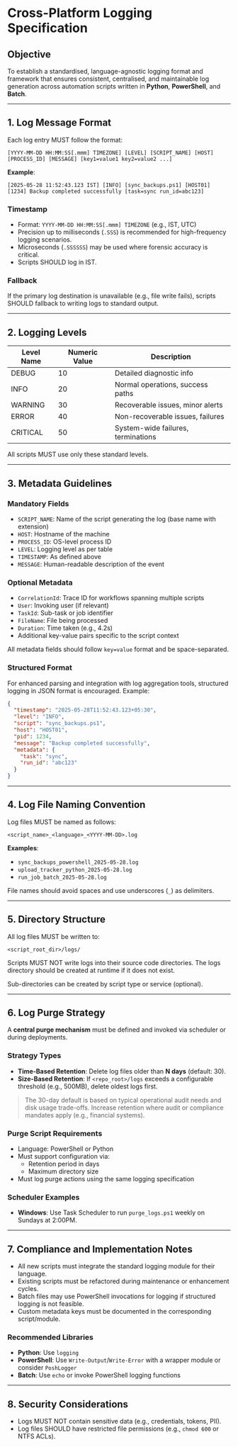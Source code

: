 # Cross-Platform Logging Specification

## Objective

To establish a standardised, language-agnostic logging format and framework that ensures consistent, centralised, and maintainable log generation across automation scripts written in **Python**, **PowerShell**, and **Batch**.

---

## 1. Log Message Format

Each log entry MUST follow the format:

```
[YYYY-MM-DD HH:MM:SS[.mmm] TIMEZONE] [LEVEL] [SCRIPT_NAME] [HOST] [PROCESS_ID] [MESSAGE] [key1=value1 key2=value2 ...]
```

**Example**:

```
[2025-05-28 11:52:43.123 IST] [INFO] [sync_backups.ps1] [HOST01] [1234] Backup completed successfully [task=sync run_id=abc123]
```

### Timestamp

- Format: `YYYY-MM-DD HH:MM:SS[.mmm] TIMEZONE` (e.g., IST, UTC)
- Precision up to milliseconds (`.SSS`) is recommended for high-frequency logging scenarios.
- Microseconds (`.SSSSSS`) may be used where forensic accuracy is critical.
- Scripts SHOULD log in IST.

### Fallback

If the primary log destination is unavailable (e.g., file write fails), scripts SHOULD fallback to writing logs to standard output.

---

## 2. Logging Levels

| Level Name | Numeric Value | Description                        |
| ---------- | ------------- | ---------------------------------- |
| DEBUG      | 10            | Detailed diagnostic info           |
| INFO       | 20            | Normal operations, success paths   |
| WARNING    | 30            | Recoverable issues, minor alerts   |
| ERROR      | 40            | Non-recoverable issues, failures   |
| CRITICAL   | 50            | System-wide failures, terminations |

All scripts MUST use only these standard levels.

---

## 3. Metadata Guidelines

### Mandatory Fields

- `SCRIPT_NAME`: Name of the script generating the log (base name with extension)
- `HOST`: Hostname of the machine
- `PROCESS_ID`: OS-level process ID
- `LEVEL`: Logging level as per table
- `TIMESTAMP`: As defined above
- `MESSAGE`: Human-readable description of the event

### Optional Metadata

- `CorrelationId`: Trace ID for workflows spanning multiple scripts
- `User`: Invoking user (if relevant)
- `TaskId`: Sub-task or job identifier
- `FileName`: File being processed
- `Duration`: Time taken (e.g., 4.2s)
- Additional key-value pairs specific to the script context

All metadata fields should follow `key=value` format and be space-separated.

### Structured Format

For enhanced parsing and integration with log aggregation tools, structured logging in JSON format is encouraged. Example:

```json
{
  "timestamp": "2025-05-28T11:52:43.123+05:30",
  "level": "INFO",
  "script": "sync_backups.ps1",
  "host": "HOST01",
  "pid": 1234,
  "message": "Backup completed successfully",
  "metadata": {
    "task": "sync",
    "run_id": "abc123"
  }
}
```

---

## 4. Log File Naming Convention

Log files MUST be named as follows:

```
<script_name>_<language>_<YYYY-MM-DD>.log
```

**Examples**:

- `sync_backups_powershell_2025-05-28.log`
- `upload_tracker_python_2025-05-28.log`
- `run_job_batch_2025-05-28.log`

File names should avoid spaces and use underscores (`_`) as delimiters.

---

## 5. Directory Structure

All log files MUST be written to:

```
<script_root_dir>/logs/
```

Scripts MUST NOT write logs into their source code directories. The logs directory should be created at runtime if it does not exist.

Sub-directories can be created by script type or service (optional).

---

## 6. Log Purge Strategy

A **central purge mechanism** must be defined and invoked via scheduler or during deployments.

### Strategy Types

- **Time-Based Retention**: Delete log files older than **N days** (default: 30).
- **Size-Based Retention**: If `<repo_root>/logs` exceeds a configurable threshold (e.g., 500MB), delete oldest logs first.

> The 30-day default is based on typical operational audit needs and disk usage trade-offs. Increase retention where audit or compliance mandates apply (e.g., financial systems).

### Purge Script Requirements

- Language: PowerShell or Python
- Must support configuration via:
  - Retention period in days
  - Maximum directory size
- Must log purge actions using the same logging specification

### Scheduler Examples

- **Windows**: Use Task Scheduler to run `purge_logs.ps1` weekly on Sundays at 2:00PM.

---

## 7. Compliance and Implementation Notes

- All new scripts must integrate the standard logging module for their language.
- Existing scripts must be refactored during maintenance or enhancement cycles.
- Batch files may use PowerShell invocations for logging if structured logging is not feasible.
- Custom metadata keys must be documented in the corresponding script/module.

### Recommended Libraries

- **Python**: Use `logging`
- **PowerShell**: Use `Write-Output`/`Write-Error` with a wrapper module or consider `PoshLogger`
- **Batch**: Use `echo` or invoke PowerShell logging functions

---

## 8. Security Considerations

- Logs MUST NOT contain sensitive data (e.g., credentials, tokens, PII).
- Log files SHOULD have restricted file permissions (e.g., `chmod 600` or NTFS ACLs).
